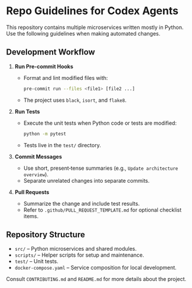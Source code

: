 # Repo Guidelines for Codex Agents

This repository contains multiple microservices written mostly in Python. Use the following guidelines when making automated changes.

## Development Workflow

1. **Run Pre-commit Hooks**
   - Format and lint modified files with:
     ```bash
     pre-commit run --files <file1> [file2 ...]
     ```
   - The project uses `black`, `isort`, and `flake8`.

2. **Run Tests**
   - Execute the unit tests when Python code or tests are modified:
     ```bash
     python -m pytest
     ```
   - Tests live in the `test/` directory.

3. **Commit Messages**
   - Use short, present‑tense summaries (e.g., `Update architecture overview`).
   - Separate unrelated changes into separate commits.

4. **Pull Requests**
   - Summarize the change and include test results.
   - Refer to `.github/PULL_REQUEST_TEMPLATE.md` for optional checklist items.

## Repository Structure

- `src/` – Python microservices and shared modules.
- `scripts/` – Helper scripts for setup and maintenance.
- `test/` – Unit tests.
- `docker-compose.yaml` – Service composition for local development.

Consult `CONTRIBUTING.md` and `README.md` for more details about the project.
